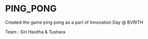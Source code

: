 # PING_PONG
Created the game ping pong as a part of Innovation Day @ BVRITH 

Team : Siri Hasitha & Tushara
